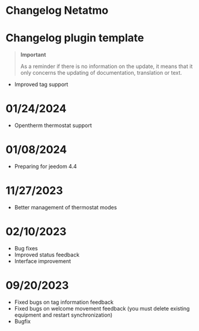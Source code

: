 # Changelog Netatmo

# Changelog plugin template

>**Important**
>
>As a reminder if there is no information on the update, it means that it only concerns the updating of documentation, translation or text.

- Improved tag support

# 01/24/2024

- Opentherm thermostat support

# 01/08/2024

- Preparing for jeedom 4.4

# 11/27/2023

- Better management of thermostat modes

# 02/10/2023

- Bug fixes
- Improved status feedback
- Interface improvement

# 09/20/2023

- Fixed bugs on tag information feedback
- Fixed bugs on welcome movement feedback (you must delete existing equipment and restart synchronization)
- Bugfix
